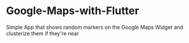 # Google-Maps-with-Flutter
Simple App that shows random markers on the Google Maps Widget and clusterize them if they're near
